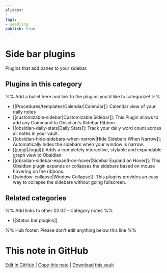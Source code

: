 ```yaml
---
aliases:
- 
tags: 
- seedling 
publish: true
---
```



# Side bar plugins

Plugins that add panes to your sidebar.

## Plugins in this category

%% Add a bullet here and link to the plugins you'd like to categorize! %%

- [[Procedures/templates/Calendar|Calendar]]: Calendar view of your daily notes
- [[customizable-sidebar|Customizable Sidebar]]: This Plugin allows to add any Command to Obsidian's Sidebar Ribbon.
- [[obsidian-daily-stats|Daily Stats]]: Track your daily word count across all notes in your vault.
- [[obsidian-hide-sidebars-when-narrow|Hide Sidebars When Narrow]]: Automatically hides the sidebars when your window is narrow.
- [[juggl|Juggl]]: Adds a completely interactive, stylable and expandable graph view to Obsidian.
- [[obsidian-sidebar-expand-on-hover|Sidebar Expand on Hover]]: This Obsidian plugin expands or collapses the sidebars based on mouse hovering on the ribbons.
- [[window-collapse|Window Collapse]]: This plugins provides an easy way to collapse the sidebars without going fullscreen.

## Related categories

%% Add links to other 02.02 - Category notes %%

- [[Status bar plugins]]

%% Hub footer: Please don't edit anything below this line %%

# This note in GitHub

<span class="git-footer">[Edit In GitHub](https://github.dev/obsidian-community/obsidian-hub/blob/main/02%20-%20Community%20Expansions/02.01%20Plugins%20by%20Category/Side%20bar%20plugins.md "git-hub-edit-note") | [Copy this note](https://raw.githubusercontent.com/obsidian-community/obsidian-hub/main/02%20-%20Community%20Expansions/02.01%20Plugins%20by%20Category/Side%20bar%20plugins.md "git-hub-copy-note") | [Download this vault](https://github.com/obsidian-community/obsidian-hub/archive/refs/heads/main.zip "git-hub-download-vault") </span>
